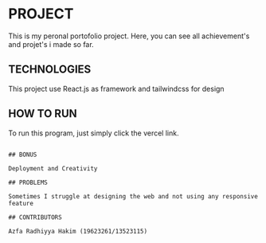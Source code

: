 # PROJECT

This is my peronal portofolio project. Here, you can see all achievement's and projet's i made so far.

## TECHNOLOGIES

This project use React.js as framework and tailwindcss for design

## HOW TO RUN

To run this program, just simply click the vercel link.
```

## BONUS

Deployment and Creativity

## PROBLEMS 

Sometimes I struggle at designing the web and not using any responsive feature

## CONTRIBUTORS

Azfa Radhiyya Hakim (19623261/13523115)